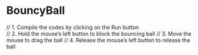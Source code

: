 BouncyBall
==========

// 1.	Compile the codes by clicking on the Run button  
// 2.	Hold the mouse’s left button to block the bouncing ball
// 3.	Move the mouse to drag the ball
// 4.	Release the mouse’s left button to release the ball
